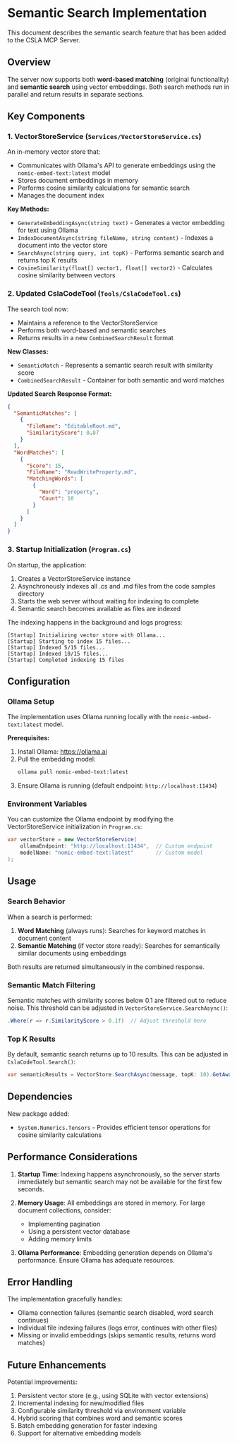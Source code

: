 # Semantic Search Implementation

This document describes the semantic search feature that has been added to the CSLA MCP Server.

## Overview

The server now supports both **word-based matching** (original functionality) and **semantic search** using vector embeddings. Both search methods run in parallel and return results in separate sections.

## Key Components

### 1. VectorStoreService (`Services/VectorStoreService.cs`)

An in-memory vector store that:
- Communicates with Ollama's API to generate embeddings using the `nomic-embed-text:latest` model
- Stores document embeddings in memory
- Performs cosine similarity calculations for semantic search
- Manages the document index

**Key Methods:**
- `GenerateEmbeddingAsync(string text)` - Generates a vector embedding for text using Ollama
- `IndexDocumentAsync(string fileName, string content)` - Indexes a document into the vector store
- `SearchAsync(string query, int topK)` - Performs semantic search and returns top K results
- `CosineSimilarity(float[] vector1, float[] vector2)` - Calculates cosine similarity between vectors

### 2. Updated CslaCodeTool (`Tools/CslaCodeTool.cs`)

The search tool now:
- Maintains a reference to the VectorStoreService
- Performs both word-based and semantic searches
- Returns results in a new `CombinedSearchResult` format

**New Classes:**
- `SemanticMatch` - Represents a semantic search result with similarity score
- `CombinedSearchResult` - Container for both semantic and word matches

**Updated Search Response Format:**
```json
{
  "SemanticMatches": [
    {
      "FileName": "EditableRoot.md",
      "SimilarityScore": 0.87
    }
  ],
  "WordMatches": [
    {
      "Score": 15,
      "FileName": "ReadWriteProperty.md",
      "MatchingWords": [
        {
          "Word": "property",
          "Count": 10
        }
      ]
    }
  ]
}
```

### 3. Startup Initialization (`Program.cs`)

On startup, the application:
1. Creates a VectorStoreService instance
2. Asynchronously indexes all .cs and .md files from the code samples directory
3. Starts the web server without waiting for indexing to complete
4. Semantic search becomes available as files are indexed

The indexing happens in the background and logs progress:
```
[Startup] Initializing vector store with Ollama...
[Startup] Starting to index 15 files...
[Startup] Indexed 5/15 files...
[Startup] Indexed 10/15 files...
[Startup] Completed indexing 15 files
```

## Configuration

### Ollama Setup

The implementation uses Ollama running locally with the `nomic-embed-text:latest` model.

**Prerequisites:**
1. Install Ollama: https://ollama.ai
2. Pull the embedding model:
   ```bash
   ollama pull nomic-embed-text:latest
   ```
3. Ensure Ollama is running (default endpoint: `http://localhost:11434`)

### Environment Variables

You can customize the Ollama endpoint by modifying the VectorStoreService initialization in `Program.cs`:

```csharp
var vectorStore = new VectorStoreService(
    ollamaEndpoint: "http://localhost:11434",  // Custom endpoint
    modelName: "nomic-embed-text:latest"       // Custom model
);
```

## Usage

### Search Behavior

When a search is performed:
1. **Word Matching** (always runs): Searches for keyword matches in document content
2. **Semantic Matching** (if vector store ready): Searches for semantically similar documents using embeddings

Both results are returned simultaneously in the combined response.

### Semantic Match Filtering

Semantic matches with similarity scores below 0.1 are filtered out to reduce noise. This threshold can be adjusted in `VectorStoreService.SearchAsync()`:

```csharp
.Where(r => r.SimilarityScore > 0.1f)  // Adjust threshold here
```

### Top K Results

By default, semantic search returns up to 10 results. This can be adjusted in `CslaCodeTool.Search()`:

```csharp
var semanticResults = VectorStore.SearchAsync(message, topK: 10).GetAwaiter().GetResult();
```

## Dependencies

New package added:
- `System.Numerics.Tensors` - Provides efficient tensor operations for cosine similarity calculations

## Performance Considerations

1. **Startup Time**: Indexing happens asynchronously, so the server starts immediately but semantic search may not be available for the first few seconds.

2. **Memory Usage**: All embeddings are stored in memory. For large document collections, consider:
   - Implementing pagination
   - Using a persistent vector database
   - Adding memory limits

3. **Ollama Performance**: Embedding generation depends on Ollama's performance. Ensure Ollama has adequate resources.

## Error Handling

The implementation gracefully handles:
- Ollama connection failures (semantic search disabled, word search continues)
- Individual file indexing failures (logs error, continues with other files)
- Missing or invalid embeddings (skips semantic results, returns word matches)

## Future Enhancements

Potential improvements:
1. Persistent vector store (e.g., using SQLite with vector extensions)
2. Incremental indexing for new/modified files
3. Configurable similarity threshold via environment variable
4. Hybrid scoring that combines word and semantic scores
5. Batch embedding generation for faster indexing
6. Support for alternative embedding models
